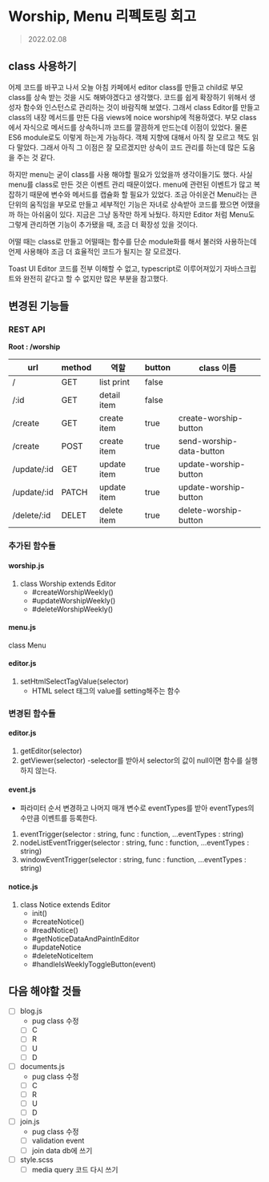 # Worship, Menu 리펙토링 회고

> 2022.02.08

## class 사용하기

어제 코드를 바꾸고 나서 오늘 아침 카페에서 editor class를 만들고 child로 부모 class를 상속 받는 것을 시도 해봐야겠다고 생각했다. 코드를 쉽게 확장하기 위해서 생성자 함수와 인스턴스로 관리하는 것이 바람직해 보였다. 그래서 class Editor를 만들고 class의 내장 메서드를 만든 다음 views에 noice worship에 적용하였다. 부모 class에서 자식으로 메서드를 상속하니까 코드를 깔끔하게 만드는데 이점이 있었다. 물론 ES6 module로도 이렇게 하는게 가능하다. 객체 지향에 대해서 아직 잘 모르고 책도 읽다 말았다. 그래서 아직 그 이점은 잘 모르겠지만 상속이 코드 관리를 하는데 많은 도움을 주는 것 같다.

하지만 menu는 굳이 class를 사용 해야할 필요가 있었을까 생각이들기도 했다. 사실 menu를 class로 만든 것은 이벤트 관리 때문이었다. menu에 관련된 이벤트가 많고 복잡하기 때문에 변수와 메서드를 캡슐화 할 필요가 있었다. 조금 아쉬운건 Menu라는 큰 단위의 움직임을 부모로 만들고 세부적인 기능은 자녀로 상속받아 코드를 짰으면 어땠을 까 하는 아쉬움이 있다. 지금은 그냥 동작만 하게 놔뒀다. 하지만 Editor 처럼 Menu도 그렇게 관리하면 기능이 추가됐을 때, 조금 더 확장성 있을 것이다.

어떨 때는 class로 만들고 어떨때는 함수를 단순 module화를 해서 불러와 사용하는데 언제 사용해야 조금 더 효율적인 코드가 될지는 잘 모르겠다.

Toast UI Editor 코드를 전부 이해할 수 없고, typescript로 이루어져있기 자바스크립트와 완전히 같다고 할 수 없지만 많은 부분을 참고했다.

## 변경된 기능들

### REST API

**Root : /worship**

| url         | method | 역할        | button | class 이름               |
| ----------- | ------ | ----------- | ------ | ------------------------ |
| /           | GET    | list print  | false  |                          |
| /:id        | GET    | detail item | false  |                          |
| /create     | GET    | create item | true   | create-worship-button    |
| /create     | POST   | create item | true   | send-worship-data-button |
| /update/:id | GET    | update item | true   | update-worship-button    |
| /update/:id | PATCH  | update item | true   | update-worship-button    |
| /delete/:id | DELET  | delete item | true   | delete-worship-button    |

### 추가된 함수들

#### worship.js

1. class Worship extends Editor
   - #createWorshipWeekly()
   - #updateWorshipWeekly()
   - #deleteWorshipWeekly()

#### menu.js

class Menu

#### editor.js

1. setHtmlSelectTagValue(selector)
   - HTML select 태그의 value를 setting해주는 함수

### 변경된 함수들

#### editor.js

1. getEditor(selector)
2. getViewer(selector)
   -selector를 받아서 selector의 값이 null이면 함수를 실행하지 않는다.

#### event.js

- 파라미터 순서 변경하고 나머지 매개 변수로 eventTypes를 받아 eventTypes의 수만큼 이벤트를 등록한다.

1. eventTrigger(selector : string, func : function, ...eventTypes : string)
2. nodeListEventTrigger(selector : string, func : function, ...eventTypes : string)
3. windowEventTrigger(selector : string, func : function, ...eventTypes : string)

#### notice.js

1. class Notice extends Editor
   - init()
   - #createNotice()
   - #readNotice()
   - #getNoticeDataAndPaintInEditor
   - #updateNotice
   - #deleteNoticeItem
   - #handleIsWeeklyToggleButton(event)

## 다음 해야할 것들

- [ ] blog.js
  - pug class 수정
  - [ ] C
  - [ ] R
  - [ ] U
  - [ ] D
- [ ] documents.js
  - pug class 수정
  - [ ] C
  - [ ] R
  - [ ] U
  - [ ] D
- [ ] join.js
  - pug class 수정
  - [ ] validation event
  - [ ] join data db에 쓰기
- [ ] style.scss
  - [ ] media query 코드 다시 쓰기
